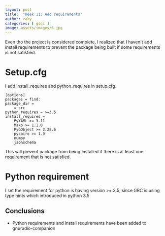 ```yaml
---
layout: post
title:  "Week 11: Add requirements"
author: zaky
categories: [ gsoc ]
image: assets/images/6.jpg
---
```

Even tho the project is considered complete, I realized that I haven't add install requirements to prevent the package being built if some requirements is not satisfied.

# Setup.cfg
I add install_requires and python_requires in setup.cfg.
```
[options]
packages = find:
package_dir =
    = src
python_requires = >=3.5
install_requires =
    PyYAML >= 3.11
    Mako >= 1.1.0
    PyGObject >= 2.28.6
    pycairo >= 1.0
    numpy
    jsonschema
```
This will prevent package from being installed if there is at least one requirement that is not satisfied.

# Python requirement
I set the requirement for python is having version >= 3.5, since GRC is using type hints which introduced in python 3.5

## Conclusions
* Python requirements and install requirements have been added to gnuradio-companion
